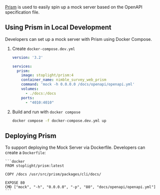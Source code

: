 [Prism](https://github.com/stoplightio/prism) is used to easily spin up a mock server based on the OpenAPI specification file.

## Using Prism in Local Development

Developers can set up a mock server with Prism using Docker Compose.

1. Create `docker-compose.dev.yml`

    ```yaml
    version: '3.2'

    services:
      prism:
        image: stoplight/prism:4
        container_name: nimble_survey_web_prism
        command: 'mock -h 0.0.0.0 /docs/openapi/openapi.yml'
        volumes:
          - ./docs:/docs
        ports:
          - "4010:4010"
    ```

2. Build and run with `docker compose`

    ```bash
    docker compose -f docker-compose.dev.yml up
    ```

## Deploying Prism

To support deploying the Mock Server via Dockerfile. Developers can create a `Dockerfile`:

    ```docker
    FROM stoplight/prism:latest

    COPY /docs /usr/src/prism/packages/cli/docs/

    EXPOSE 80
    CMD ["mock", "-h", "0.0.0.0", "-p", "80", "docs/openapi/openapi.yml"]
    ```
